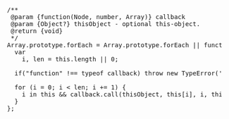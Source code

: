 <pre>
  /**
   @param {function(Node, number, Array)} callback
   @param {Object?} thisObject - optional this-object.
   @return {void}
   */
  Array.prototype.forEach = Array.prototype.forEach || function(callback, thisObject) {
    var
      i, len = this.length || 0;

    if("function" !== typeof callback) throw new TypeError('1st arg not function');

    for (i = 0; i < len; i += 1) {
      i in this && callback.call(thisObject, this[i], i, this);
    }
  };
 
</pre>